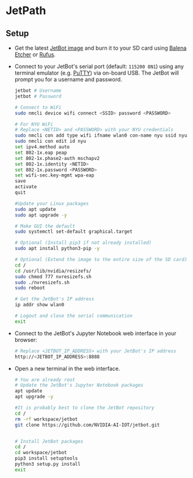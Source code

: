 # JetPath

## Setup

* Get the latest [JetBot image](https://jetbot.org/master/software_setup/sd_card.html) and burn it to your SD card using [Balena Etcher](https://etcher.balena.io/) or [Rufus](https://rufus.ie/).

* Connect to your JetBot's serial port (default: `115200 8N1`) using any terminal emulator (e.g. [PuTTY](https://www.chiark.greenend.org.uk/~sgtatham/putty/download.html)) via on-board USB. The JetBot will prompt you for a username and password.

    ```bash
    jetbot # Username
    jetbot # Password

    # Connect to WiFi
    sudo nmcli device wifi connect <SSID> password <PASSWORD>

    # For NYU WiFi
    # Replace <NETID> and <PASSWORD> with your NYU credentials
    sudo nmcli con add type wifi ifname wlan0 con-name nyu ssid nyu
    sudo nmcli con edit id nyu
    set ipv4.method auto
    set 802-1x.eap peap
    set 802-1x.phase2-auth mschapv2
    set 802-1x.identity <NETID>
    set 802-1x.password <PASSWORD>
    set wifi-sec.key-mgmt wpa-eap
    save
    activate
    quit

    #Update your Linux packages
    sudo apt update
    sudo apt upgrade -y

    # Make GUI the default
    sudo systemctl set-default graphical.target

    # Optional (Install pip3 if not already installed)
    sudo apt install python3-pip -y

    # Optional (Extend the image to the entire size of the SD card)
    cd /
    cd /usr/lib/nvidia/resizefs/
    sudo chmod 777 nvresizefs.sh
    sudo ./nvresizefs.sh
    sudo reboot

    # Get the JetBot's IP address
    ip addr show wlan0

    # Logout and close the serial communication
    exit
    ```

* Connect to the JetBot's Jupyter Notebook web interface in your browser:

    ```bash
    # Replace <JETBOT_IP_ADDRESS> with your JetBot's IP address
    http://<JETBOT_IP_ADDRESS>:8888
    ```

* Open a new terminal in the web interface.

    ```bash
    # You are already root
    # Update the JetBot's Jupyter Notebook packages
    apt update
    apt upgrade -y

    #It is probably best to clone the JetBot repository
    cd /
    rm -rf workspace/jetbot
    git clone https://github.com/NVIDIA-AI-IOT/jetbot.git


    # Install JetBot packages
    cd /
    cd workspace/jetbot
    pip3 install setuptools
    python3 setup.py install
    exit
    ```
